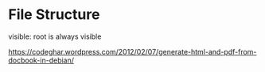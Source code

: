 # File Structure

visible: root is always visible


https://codeghar.wordpress.com/2012/02/07/generate-html-and-pdf-from-docbook-in-debian/